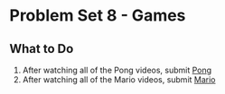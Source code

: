 # Problem Set 8 - Games

## What to Do

1. After watching all of the Pong videos, submit [Pong](https://cs50.harvard.edu/x/2020/tracks/games/pong/)
2. After watching all of the Mario videos, submit [Mario](https://cs50.harvard.edu/x/2020/tracks/games/mario/)
